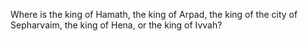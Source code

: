 Where is the king of Hamath, the king of Arpad, the king of the city of Sepharvaim, the king of Hena, or the king of Ivvah?
